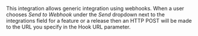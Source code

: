 This integration allows generic integration using webhooks. When a user chooses _Send to Webhook_ under the _Send_ dropdown next to the integrations field for a feature or a release then an HTTP POST will be made to the URL you specify in the Hook URL parameter.
